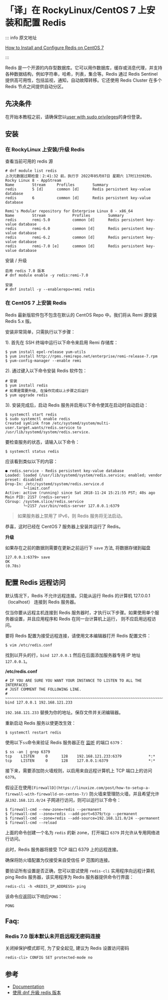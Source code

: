 # 「译」在 RockyLinux/CentOS 7 上安装和配置 Redis

::: info 原文地址

[How to Install and Configure Redis on CentOS 7](https://linuxize.com/post/how-to-install-and-configure-redis-on-centos-7/)

:::

Redis 是一个开源的内存型数据库。它可以用作数据库，缓存或消息代理，并支持各种数据结构，例如字符串，哈希，列表，集合等。Redis 通过
Redis Sentinel
提供高可用性，包括监视，通知，自动故障转移。它还使用 Redis Cluster 在多个 Redis 节点之间提供自动分区。

## 先决条件

在开始本教程之前，请确保您以[user with sudo privileges](https://linuxize.com/post/create-a-sudo-user-on-centos/)的身份登录。

## 安装

### 在 RockyLinux 上安装/升级 Redis

查看当前可用的 redis 源

```
# dnf module list redis
上次元数据过期检查：2:41:32 前，执行于 2022年05月07日 星期六 17时13分02秒。
Rocky Linux 8 - AppStream
Name        Stream     Profiles        Summary
redis       5 [d]      common [d]      Redis persistent key-value database
redis       6          common [d]      Redis persistent key-value database

Remi's Modular repository for Enterprise Linux 8 - x86_64
Name        Stream            Profiles        Summary
redis       remi-5.0          common [d]      Redis persistent key-value database
redis       remi-6.0          common [d]      Redis persistent key-value database
redis       remi-6.2          common [d]      Redis persistent key-value database
redis       remi-7.0 [e]      common [d]      Redis persistent key-value database
```

安装 / 升级

```
启用 redis 7.0 版本
# dnf module enable -y redis:remi-7.0

安装 
# dnf install -y --enablerepo=remi redis
```

### 在 CentOS 7 上安装 Redis

Redis 最新版软件包不包含在默认的 CentOS Repo 中。我们将从 Remi 源安装 Redis 5.x 版。

安装非常简单，只需执行以下步骤：

1). 首先在 SSH 终端中运行以下命令来启用 Remi 存储库：

```
$ yum install epel-release yum-utils
$ yum install http://rpms.remirepo.net/enterprise/remi-release-7.rpm
$ yum-config-manager --enable remi
```

2). 通过键入以下命令安装 Redis 软件包：

```
# 安装
$ yum install redis
# 如果是需要升级, 在操作完成以上步骤之后运行
$ yum upgrade redis
```

3). 安装完成后，启动 Redis 服务并启用以下命令使其在启动时自动启动：

```
$ systemctl start redis
$ sudo systemctl enable redis
Created symlink from /etc/systemd/system/multi-user.target.wants/redis.service to /usr/lib/systemd/system/redis.service.
```

要检查服务的状态，请输入以下命令：

```
$ systemctl status redis
```

应该看到类似以下的内容：

```
● redis.service - Redis persistent key-value database
Loaded: loaded (/usr/lib/systemd/system/redis.service; enabled; vendor preset: disabled)
Drop-In: /etc/systemd/system/redis.service.d
        └─limit.conf
Active: active (running) since Sat 2018-11-24 15:21:55 PST; 40s ago
Main PID: 2157 (redis-server)
CGroup: /system.slice/redis.service
        └─2157 /usr/bin/redis-server 127.0.0.1:6379
```

> 如果服务器上禁用了 IPv6，则 Redis 服务将无法启动。

恭喜，这时已经在 CentOS 7 服务器上安装并运行了 Redis。

**升级**

如果存在之前的数据则需要在更新之前运行下 `save` 方法, 将数据存储到磁盘

```
127.0.0.1:6379> save
OK
(0.78s)
```

## 配置 Redis 远程访问

默认情况下，Redis 不允许远程连接。只能从运行 Redis 的计算机 127.0.0.1 （localhost） 连接到 Redis 服务器。

仅当你要从远程主机连接到 Redis 服务器时，才执行以下步骤。如果使用单个服务器设置，并且应用程序和 Redis 在同一台计算机上运行，
则不应启用远程访问。

要将 Redis 配置为接受远程连接，请使用文本编辑器打开 Redis 配置文件：

```
$ vim /etc/redis.conf
```

找到以开头的行，`bind 127.0.0.1` 然后在后面添加服务器专用 IP 地址 `127.0.0.1`。

**/etc/redis.conf**

```
# IF YOU ARE SURE YOU WANT YOUR INSTANCE TO LISTEN TO ALL THE INTERFACES
# JUST COMMENT THE FOLLOWING LINE.
# ~~~~~~~~~~~~~~~~~~~~~~~~~~~~~~~~~~~~~~~~~~~~~~~~~~~~~~~~~~~~~~~~~~~~~~~~
bind 127.0.0.1 192.168.121.233
```

`192.168.121.233` 替换为你的地址。保存文件并关闭编辑器。

重新启动 Redis 服务以使更改生效：

```
$ systemctl restart redis
```

使用以下`ss`命令来验证 Redis 服务器正在 [监听](https://linuxize.com/post/check-listening-ports-linux/) 的端口 `6379`：

```
$ ss -an | grep 6379
tcp    LISTEN     0      128    192.168.121.233:6379            *:*
tcp    LISTEN     0      128    127.0.0.1:6379                  *:*
```

接下来，需要添加防火墙规则，以启用来自远程计算机上 TCP 端口上的访问 `6379`。

假设正在使用`[FirewallD](https://linuxize.com/post/how-to-setup-a-firewall-with-firewalld-on-centos-7/)`
防火墙来管理防火墙，并且希望允许从`192.168.121.0/24`
子网进行访问，则可以运行以下命令：

```
$ firewall-cmd --new-zone=redis --permanent
$ firewall-cmd --zone=redis --add-port=6379/tcp --permanent
$ firewall-cmd --zone=redis --add-source=192.168.121.0/24 --permanent
$ firewall-cmd --reload
```

上面的命令创建一个名为 `redis` 的新 zone，打开端口 `6379` 并允许从专用网络进行访问。

此时，Redis 服务器将接受 TCP 端口 6379 上的远程连接。

确保将防火墙配置为仅接受来自受信任 IP 范围的连接。

要验证所有设置是否正确，您可以尝试使用 `redis-cli` 实用程序向远程计算机 ping Redis 服务器，该实用程序为 Redis 服务器提供命令行界面：

```
redis-cli -h <REDIS_IP_ADDRESS> ping
```

该命令应返回以下响应`PONG`：

```
PONG
```

## Faq:

### Redis 7.0 版本默认未开启远程无密码连接

关闭掉保护模式即可, 为了安全起见, 建议为 Redis 设置访问密码

```
redis-cli> CONFIG SET protected-mode no
```

## 参考

- [Documentation](https://redis.io/docs/)
- [使用 dnf 升級 redis 版本](https://blog.yowko.com/dnf-upgrade-redis/)


